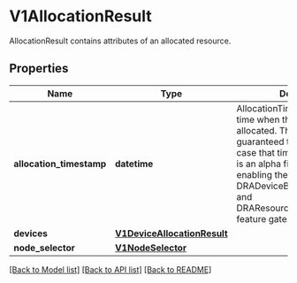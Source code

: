 # V1AllocationResult

AllocationResult contains attributes of an allocated resource.
## Properties
Name | Type | Description | Notes
------------ | ------------- | ------------- | -------------
**allocation_timestamp** | **datetime** | AllocationTimestamp stores the time when the resources were allocated. This field is not guaranteed to be set, in which case that time is unknown.  This is an alpha field and requires enabling the DRADeviceBindingConditions and DRAResourceClaimDeviceStatus feature gate. | [optional] 
**devices** | [**V1DeviceAllocationResult**](V1DeviceAllocationResult.md) |  | [optional] 
**node_selector** | [**V1NodeSelector**](V1NodeSelector.md) |  | [optional] 

[[Back to Model list]](../README.md#documentation-for-models) [[Back to API list]](../README.md#documentation-for-api-endpoints) [[Back to README]](../README.md)


